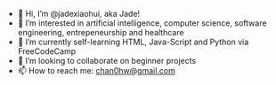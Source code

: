 - 👋 Hi, I’m @jadexiaohui, aka Jade!
- 👀 I’m interested in artificial intelligence, computer science, software engineering, entrepeneurship and healthcare
- 🌱 I’m currently self-learning HTML, Java-Script and Python via FreeCodeCamp
- 💞️ I’m looking to collaborate on beginner projects
- 📫 How to reach me: chan0hw@gmail.com

<!---
jadexiaohui/jadexiaohui is a ✨ special ✨ repository because its `README.md` (this file) appears on your GitHub profile.
You can click the Preview link to take a look at your changes.
--->
